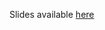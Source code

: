 Slides available <a href="https://rawcdn.githack.com/USCbiostats/rbootcamp/master/day1/intro2dplyr.html" target="_blank">here</a>

